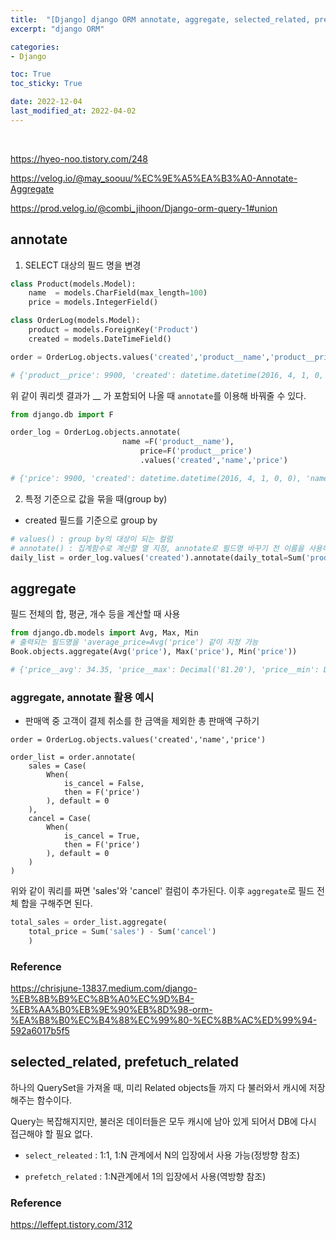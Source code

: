 ```yaml
---
title:  "[Django] django ORM annotate, aggregate, selected_related, prefetch_related"
excerpt: "django ORM"

categories:
- Django

toc: True
toc_sticky: True

date: 2022-12-04
last_modified_at: 2022-04-02
---
```



<br>

https://hyeo-noo.tistory.com/248

https://velog.io/@may_soouu/%EC%9E%A5%EA%B3%A0-Annotate-Aggregate

https://prod.velog.io/@combi_jihoon/Django-orm-query-1#union

## annotate

1. SELECT 대상의 필드 명을 변경

```python
class Product(models.Model):
    name  = models.CharField(max_length=100)
    price = models.IntegerField()

class OrderLog(models.Model):
    product = models.ForeignKey('Product')
    created = models.DateTimeField()

order = OrderLog.objects.values('created','product__name','product__price')

# {'product__price': 9900, 'created': datetime.datetime(2016, 4, 1, 0, 0), 'product__name': 'ABC Activity'}
```

위 같이 쿼리셋 결과가 __ 가 포함되어 나올 때 `annotate`를 이용해 바꿔줄 수 있다.

```python
from django.db import F

order_log = OrderLog.objects.annotate(
	                     name =F('product__name'),
                             price=F('product__price')
                             .values('created','name','price')

# {'price': 9900, 'created': datetime.datetime(2016, 4, 1, 0, 0), 'name': 'ABC Activity'}
```

2. 특정 기준으로 값을 묶을 때(group by)

- created 필드를 기준으로 group by

```python
# values() : group by의 대상이 되는 컬럼
# annotate() : 집계함수로 계산할 열 지정, annotate로 필드명 바꾸기 전 이름을 사용해야함
daily_list = order_log.values('created').annotate(daily_total=Sum('product__price'))
```

## aggregate

필드 전체의 합, 평균, 개수 등을 계산할 때 사용

```python
from django.db.models import Avg, Max, Min
# 출력되는 필드명을 'average_price=Avg('price') 같이 지정 가능
Book.objects.aggregate(Avg('price'), Max('price'), Min('price'))

# {'price__avg': 34.35, 'price__max': Decimal('81.20'), 'price__min': Decimal('12.99')}
```

### aggregate, annotate 활용 예시

- 판매액 중 고객이 결제 취소를 한 금액을 제외한 총 판매액 구하기

```pyhton
order = OrderLog.objects.values('created','name','price')

order_list = order.annotate(
    sales = Case(
        When(
            is_cancel = False,
            then = F('price')
        ), default = 0
    ),
    cancel = Case(
        When(
            is_cancel = True,
            then = F('price')
        ), default = 0
    )
)
```

위와 같이 쿼리를 짜면 'sales'와 'cancel' 컬럼이 추가된다. 이후 `aggregate`로 필드 전체 합을 구해주면 된다.

```python
total_sales = order_list.aggregate(
    total_price = Sum('sales') - Sum('cancel')
    )
```

### Reference

https://chrisjune-13837.medium.com/django-%EB%8B%B9%EC%8B%A0%EC%9D%B4-%EB%AA%B0%EB%9E%90%EB%8D%98-orm-%EA%B8%B0%EC%B4%88%EC%99%80-%EC%8B%AC%ED%99%94-592a6017b5f5

## selected_related, prefetuch_related

하나의 QuerySet을 가져올 때, 미리 Related objects들 까지 다 불러와서 캐시에 저장해주는 함수이다. 

Query는 복잡해지지만, 불러온 데이터들은 모두 캐시에 남아 있게 되어서 DB에 다시 접근해야 할 필요 없다.

- `select_releated` : 1:1, 1:N 관계에서 N의 입장에서 사용 가능(정방향 참조)

- `prefetch_related` : 1:N관계에서 1의 입장에서 사용(역방향 참조)

### Reference

https://leffept.tistory.com/312